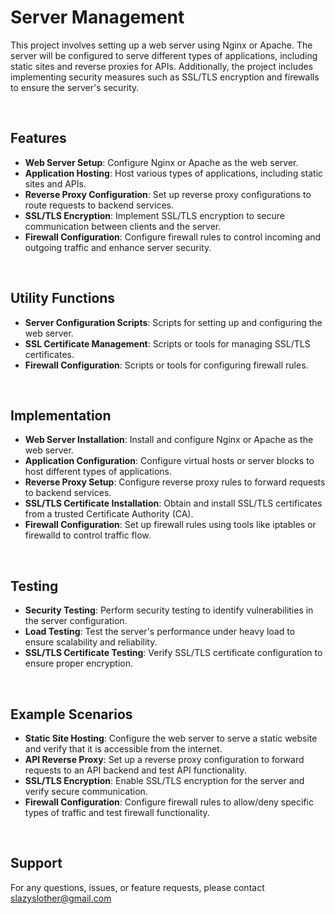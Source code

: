 # Server Management

This project involves setting up a web server using Nginx or Apache. The server will be configured to serve different types of applications, including static sites and reverse proxies for APIs. Additionally, the project includes implementing security measures such as SSL/TLS encryption and firewalls to ensure the server's security.

<br/>

## Features

- __Web Server Setup__: Configure Nginx or Apache as the web server.
- __Application Hosting__: Host various types of applications, including static sites and APIs.
- __Reverse Proxy Configuration__: Set up reverse proxy configurations to route requests to backend services.
- __SSL/TLS Encryption__: Implement SSL/TLS encryption to secure communication between clients and the server.
- __Firewall Configuration__: Configure firewall rules to control incoming and outgoing traffic and enhance server security.

<br/>

## Utility Functions

- __Server Configuration Scripts__: Scripts for setting up and configuring the web server.
- __SSL Certificate Management__: Scripts or tools for managing SSL/TLS certificates.
- __Firewall Configuration__: Scripts or tools for configuring firewall rules.

<br/>

## Implementation

- __Web Server Installation__: Install and configure Nginx or Apache as the web server.
- __Application Configuration__: Configure virtual hosts or server blocks to host different types of applications.
- __Reverse Proxy Setup__: Configure reverse proxy rules to forward requests to backend services.
- __SSL/TLS Certificate Installation__: Obtain and install SSL/TLS certificates from a trusted Certificate Authority (CA).
- __Firewall Configuration__: Set up firewall rules using tools like iptables or firewalld to control traffic flow.

<br/>

## Testing

- __Security Testing__: Perform security testing to identify vulnerabilities in the server configuration.
- __Load Testing__: Test the server's performance under heavy load to ensure scalability and reliability.
- __SSL/TLS Certificate Testing__: Verify SSL/TLS certificate configuration to ensure proper encryption.

<br/>

## Example Scenarios

- __Static Site Hosting__: Configure the web server to serve a static website and verify that it is accessible from the internet.
- __API Reverse Proxy__: Set up a reverse proxy configuration to forward requests to an API backend and test API functionality.
- __SSL/TLS Encryption__: Enable SSL/TLS encryption for the server and verify secure communication.
- __Firewall Configuration__: Configure firewall rules to allow/deny specific types of traffic and test firewall functionality.

<br/>

## Support

For any questions, issues, or feature requests, please contact slazyslother@gmail.com

